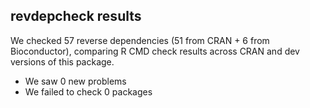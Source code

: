 
## revdepcheck results

We checked 57 reverse dependencies (51 from CRAN + 6 from Bioconductor), comparing R CMD check results across CRAN and dev versions of this package.

 * We saw 0 new problems
 * We failed to check 0 packages
